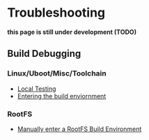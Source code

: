 # Troubleshooting
**this page is still under development (TODO)**

## Build Debugging

### Linux/Uboot/Misc/Toolchain
* [Local Testing](local-testing.md)
* [Entering the build enviornment](entering-build-environment.md)

### RootFS
* [Manually enter a RootFS Build
  Environment](rootfs/entering-build-environment.md)


